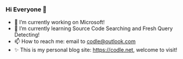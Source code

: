 ### Hi Everyone 👋

- 🔭 I’m currently working on Microsoft!
- 🌱 I’m currently learning Source Code Searching and Fresh Query Detecting!
- 📫 How to reach me: email to codle@outlook.com
- ✨ This is my personal blog site: https://codle.net, welcome to visit!
